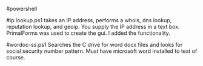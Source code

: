 #powershell

#ip lookup.ps1 
takes an IP address, performs a whois, dns lookup, reputation lookup, and geoip.
You supply the IP address in a text box. PrimalForms was used to create the gui. 
I added the functionality.

#wordoc-ss.ps1 
Searches the C drive for word docx files and looks for social security number pattern. Must have microsoft word installed to test of course.
